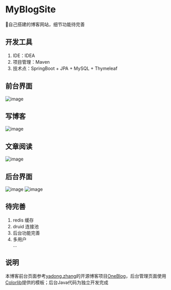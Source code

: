 # MyBlogSite
:book:自己搭建的博客网站，细节功能待完善
## 开发工具
1. IDE：IDEA<br/>
2. 项目管理：Maven<br/>
3. 技术点：SpringBoot + JPA + MySQL + Thymeleaf<br/>
## 前台界面
![image](https://fantasticpan.oss-cn-beijing.aliyuncs.com/TIM%E6%88%AA%E5%9B%BE20181214133829.png?Expires=1544769657&OSSAccessKeyId=TMP.AQHD4EPjof99g8Bu-Ta_2utiQxvz8exndyJMcKopJIWaCdWAnhBJ6Mzbl6yMMC4CFQDm7XXvFO4NNuqDMqYrKlMz4zd-vAIVAITsSg5yEUliDBbLTdrY3Y6HsSdF&Signature=X7IGlziYYbR7BNfTVfzsZFyVmMU%3D)
## 写博客
![image](https://fantasticpan.oss-cn-beijing.aliyuncs.com/TIM%E6%88%AA%E5%9B%BE20181214133751.png?Expires=1544769986&OSSAccessKeyId=TMP.AQHD4EPjof99g8Bu-Ta_2utiQxvz8exndyJMcKopJIWaCdWAnhBJ6Mzbl6yMMC4CFQDm7XXvFO4NNuqDMqYrKlMz4zd-vAIVAITsSg5yEUliDBbLTdrY3Y6HsSdF&Signature=WzB%2FQXIETqqRoee2BPwB5FZQTzI%3D)
## 文章阅读
![image](http://fantasticpan.oss-cn-beijing.aliyuncs.com/readArticle.png?Expires=1544770803&OSSAccessKeyId=TMP.AQHD4EPjof99g8Bu-Ta_2utiQxvz8exndyJMcKopJIWaCdWAnhBJ6Mzbl6yMMC4CFQDm7XXvFO4NNuqDMqYrKlMz4zd-vAIVAITsSg5yEUliDBbLTdrY3Y6HsSdF&Signature=DBL%2FRhH%2BcfKAboU41rLv0yAy3nI%3D)
## 后台界面
![image](https://fantasticpan.oss-cn-beijing.aliyuncs.com/TIM%E6%88%AA%E5%9B%BE20181214132021.png?Expires=1544770022&OSSAccessKeyId=TMP.AQHD4EPjof99g8Bu-Ta_2utiQxvz8exndyJMcKopJIWaCdWAnhBJ6Mzbl6yMMC4CFQDm7XXvFO4NNuqDMqYrKlMz4zd-vAIVAITsSg5yEUliDBbLTdrY3Y6HsSdF&Signature=7MjrCXQA8RJd2y6tHNfwHYV%2BuWc%3D)
![image](https://fantasticpan.oss-cn-beijing.aliyuncs.com/TIM%E6%88%AA%E5%9B%BE20181214132036.png?Expires=1544770033&OSSAccessKeyId=TMP.AQHD4EPjof99g8Bu-Ta_2utiQxvz8exndyJMcKopJIWaCdWAnhBJ6Mzbl6yMMC4CFQDm7XXvFO4NNuqDMqYrKlMz4zd-vAIVAITsSg5yEUliDBbLTdrY3Y6HsSdF&Signature=yXBkCEwZTCaeo75LkUqESNbCupA%3D)
## 待完善
1. redis 缓存
2. druid 连接池
3. 后台功能完善
4. 多用户<br/>
...
## 说明
本博客前台页面参考[yadong.zhang](https://gitee.com/yadong.zhang)的开源博客项目[OneBlog](https://gitee.com/yadong.zhang/DBlog)，后台管理页面使用[Colorlib](https://colorlib.com/)提供的模板；后台Java代码为独立开发完成
